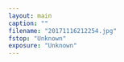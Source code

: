 ```yaml
---
layout: main
caption: ""
filename: "20171116212254.jpg"
fstop: "Unknown"
exposure: "Unknown"
---
```

